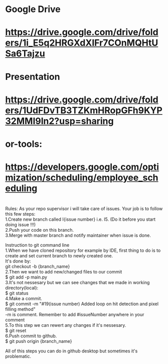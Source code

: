 # Google Drive
# https://drive.google.com/drive/folders/1i_E5q2HRGXdXIFr7COnMQHtUSa6Tajzu
#
# Presentation
# https://drive.google.com/drive/folders/1UdFDvTB3TZKmHRopGFh9KYP32MMI9ln2?usp=sharing
#
# or-tools: 
# https://developers.google.com/optimization/scheduling/employee_scheduling
#
Rules:
As your repo supervisor i will take care of issues. Your job is to follow this few steps:  
1.Create new branch called I{issue number} i.e. I5. (Do it before you start doing issue !!!)  
2.Push your code on this branch.  
3.Merge with master branch and notify maintainer when issue is done.  

Instruction to git command line  
1.When we have cloned repository for example by IDE, first thing to do is to create and set current branch to newly created one.  
It's done by:  
git checkout -b {branch_name}  
2.Then we want to add new/changed files to our commit  
$ git add -p main.py  
3.It's not nessesary but we can see changes that we made in working directory(local):  
$ git status  
4.Make a commit.  
$ git commit -m "#19(issue number) Added loop on hit detection and pixel filling method"  
-m is comment. Remember to add #issueNumber anywhere in your comment  
5.To this step we can rewert any changes if it's nessesary.  
$ git reset  
6.Push commit to github.  
$ git push origin {branch_name}  

All of this steps you can do in github desktop but sometimes it's problematic. 
